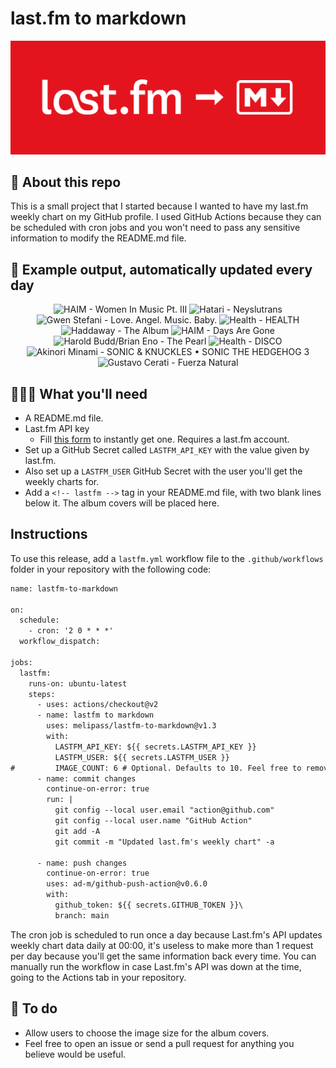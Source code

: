# last.fm to markdown

![banner](banner.png)

## 🤖 About this repo
This is a small project that I started because I wanted to have my last.fm weekly chart on my GitHub profile. I used GitHub Actions because they can be scheduled with cron jobs and you won't need to pass any sensitive information to modify the README.md file.

## 🎵 Example output, automatically updated every day
<!-- lastfm -->
<p align="center"><img src="https://lastfm.freetls.fastly.net/i/u/64s/294a519c3790db3b3a905978dcbcf213.png" title="HAIM - Women In Music Pt. III"> <img src="https://lastfm.freetls.fastly.net/i/u/64s/066ab6e58d461dbc3d29f96e6845191d.jpg" title="Hatari - Neyslutrans"> <img src="https://lastfm.freetls.fastly.net/i/u/64s/ba6e017b582df85272254274d21690b7.png" title="Gwen Stefani - Love. Angel. Music. Baby."> <img src="https://lastfm.freetls.fastly.net/i/u/64s/8b19db8796a6315c99ea70c5c14e8b1a.jpg" title="Health - HEALTH"> <img src="https://lastfm.freetls.fastly.net/i/u/64s/5c904f4ea5821435e3dcaef7b249769e.jpg" title="Haddaway - The Album"> <img src="https://lastfm.freetls.fastly.net/i/u/64s/433656941a78d5d94ef39ab8a7e65c5a.png" title="HAIM - Days Are Gone"> <img src="https://lastfm.freetls.fastly.net/i/u/64s/ef8acca9d5cb424ec244b21710825118.jpg" title="Harold Budd/Brian Eno - The Pearl"> <img src="https://lastfm.freetls.fastly.net/i/u/64s/7bc252f3055a4bf68088a0125cdaeb72.jpg" title="Health - DISCO"> <img src="https://lastfm.freetls.fastly.net/i/u/64s/d6b046e92eab202943deac4d23364d9e.jpg" title="Akinori Minami - SONIC & KNUCKLES • SONIC THE HEDGEHOG 3"> <img src="https://lastfm.freetls.fastly.net/i/u/64s/55c759fcaee9491d974bb2a3a4c46651.jpg" title="Gustavo Cerati - Fuerza Natural"> </p>

          
## 👩🏽‍💻 What you'll need
* A README.md file.
* Last.fm API key
  * Fill [this form](https://www.last.fm/api/account/create) to instantly get one. Requires a last.fm account.
* Set up a GitHub Secret called ```LASTFM_API_KEY``` with the value given by last.fm.
* Also set up a ```LASTFM_USER``` GitHub Secret with the user you'll get the weekly charts for.
* Add a ```<!-- lastfm -->``` tag in your README.md file, with two blank lines below it. The album covers will be placed here.

## Instructions
To use this release, add a ```lastfm.yml``` workflow file to the ```.github/workflows``` folder in your repository with the following code:
```diff
name: lastfm-to-markdown

on:
  schedule:
    - cron: '2 0 * * *'
  workflow_dispatch:

jobs:
  lastfm:
    runs-on: ubuntu-latest
    steps:
      - uses: actions/checkout@v2
      - name: lastfm to markdown
        uses: melipass/lastfm-to-markdown@v1.3
        with:
          LASTFM_API_KEY: ${{ secrets.LASTFM_API_KEY }}
          LASTFM_USER: ${{ secrets.LASTFM_USER }}
#         IMAGE_COUNT: 6 # Optional. Defaults to 10. Feel free to remove this line if you want.
      - name: commit changes
        continue-on-error: true
        run: |
          git config --local user.email "action@github.com"
          git config --local user.name "GitHub Action"
          git add -A
          git commit -m "Updated last.fm's weekly chart" -a

      - name: push changes
        continue-on-error: true
        uses: ad-m/github-push-action@v0.6.0
        with:
          github_token: ${{ secrets.GITHUB_TOKEN }}\
          branch: main
```
The cron job is scheduled to run once a day because Last.fm's API updates weekly chart data daily at 00:00, it's useless to make more than 1 request per day because you'll get the same information back every time. You can manually run the workflow in case Last.fm's API was down at the time, going to the Actions tab in your repository.

## 🚧 To do
* Allow users to choose the image size for the album covers.
* Feel free to open an issue or send a pull request for anything you believe would be useful.
